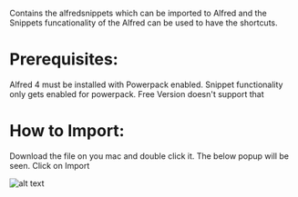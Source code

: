 Contains the alfredsnippets which can be imported to Alfred and the Snippets funcationality of the Alfred can be used to have the shortcuts.

# Prerequisites:
 Alfred 4 must be installed with Powerpack enabled. Snippet functionality only gets enabled for powerpack. Free Version doesn't support that

# How to Import:

Download the file on you mac and double click it. The below popup will be seen. Click on Import

![alt text](https://github.com/[satbachansingh]/[K8sAlfredSnippets]/blob/[master]/images/Import.png?raw=true)